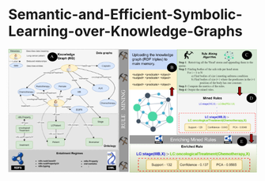 # Semantic-and-Efficient-Symbolic-Learning-over-Knowledge-Graphs

![Motivating Example](./images/MotivatingEx_phd.png "Motivating Example")


